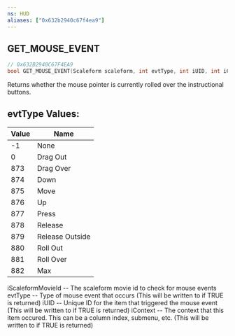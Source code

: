 ```yaml
---
ns: HUD
aliases: ["0x632b2940c67f4ea9"]
---
```

## GET_MOUSE_EVENT

```c
// 0x632B2940C67F4EA9
bool GET_MOUSE_EVENT(Scaleform scaleform, int evtType, int iUID, int iContext);
```

Returns whether the mouse pointer is currently rolled over the instructional buttons.

## evtType Values:
| Value | Name |
| --- | --- |
| -1 | None |
| 0 | Drag Out |
| 873 | Drag Over |
| 874 | Down |
| 875 | Move |
| 876 | Up |
| 877 | Press |
| 878 | Release |
| 879 | Release Outside |
| 880 | Roll Out |
| 881 | Roll Over |
| 882 | Max |


iScaleformMovieId -- The scaleform movie id to check for mouse events evtType -- Type of mouse event that occurs (This will be written to if TRUE is returned) iUID -- Unique ID for the item that triggered the mouse event (This will be written to if TRUE is returned) iContext -- The context that this item occured. This can be a column index, submenu, etc. (This will be written to if TRUE is returned)

